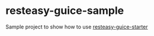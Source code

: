 # resteasy-guice-sample
Sample project to show how to use [resteasy-guice-starter](https://github.com/davelpz/resteasy-guice-starter)

